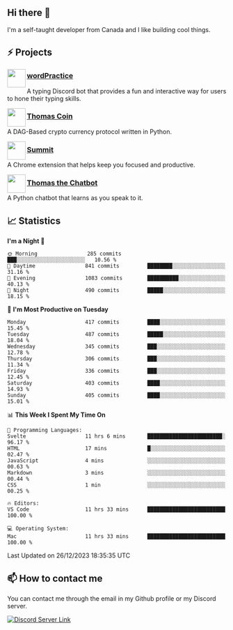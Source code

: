 <h2>Hi there 👋</h2>

<p>I'm a self-taught developer from Canada and I like building cool things.</p>

<h2>⚡ Projects</h2>

<img align="left" src="https://i.imgur.com/BIzs17V.png" width="42" height="42" />
<h3><a target="_blank" href="https://wordpractice.principle.sh/">wordPractice</a></h3>
<p>A typing Discord bot that provides a fun and interactive way for users to hone their typing skills.</p>

<img align="left" src="https://i.imgur.com/4FdQpgN.png" width="42" height="42" />
<h3><a href="https://github.com/principle105/thomas-coin">Thomas Coin</a></h3>
<p>A DAG-Based crypto currency protocol written in Python.</p>

<img align="left" src="https://i.imgur.com/Ly8Atho.png" width="42" height="42" />
<h3><a href="https://summit.sh/">Summit</a></h3>
<p>A Chrome extension that helps keep you focused and productive.</p>

<img align="left" src="https://i.imgur.com/hA9YF2s.png" width="42" height="42" />
<h3><a href="https://github.com/principle105/thomasthechatbot">Thomas the Chatbot</a></h3>
<p>A Python chatbot that learns as you speak to it.</p>

<h2>📈 Statistics</h2>

<!--START_SECTION:waka-->
**I'm a Night 🦉** 

```text
🌞 Morning                285 commits         ███░░░░░░░░░░░░░░░░░░░░░░   10.56 % 
🌆 Daytime                841 commits         ████████░░░░░░░░░░░░░░░░░   31.16 % 
🌃 Evening                1083 commits        ██████████░░░░░░░░░░░░░░░   40.13 % 
🌙 Night                  490 commits         █████░░░░░░░░░░░░░░░░░░░░   18.15 % 
```
📅 **I'm Most Productive on Tuesday** 

```text
Monday                   417 commits         ████░░░░░░░░░░░░░░░░░░░░░   15.45 % 
Tuesday                  487 commits         █████░░░░░░░░░░░░░░░░░░░░   18.04 % 
Wednesday                345 commits         ███░░░░░░░░░░░░░░░░░░░░░░   12.78 % 
Thursday                 306 commits         ███░░░░░░░░░░░░░░░░░░░░░░   11.34 % 
Friday                   336 commits         ███░░░░░░░░░░░░░░░░░░░░░░   12.45 % 
Saturday                 403 commits         ████░░░░░░░░░░░░░░░░░░░░░   14.93 % 
Sunday                   405 commits         ████░░░░░░░░░░░░░░░░░░░░░   15.01 % 
```


📊 **This Week I Spent My Time On** 

```text
💬 Programming Languages: 
Svelte                   11 hrs 6 mins       ████████████████████████░   96.17 % 
HTML                     17 mins             █░░░░░░░░░░░░░░░░░░░░░░░░   02.47 % 
JavaScript               4 mins              ░░░░░░░░░░░░░░░░░░░░░░░░░   00.63 % 
Markdown                 3 mins              ░░░░░░░░░░░░░░░░░░░░░░░░░   00.44 % 
CSS                      1 min               ░░░░░░░░░░░░░░░░░░░░░░░░░   00.25 % 

🔥 Editors: 
VS Code                  11 hrs 33 mins      █████████████████████████   100.00 % 

💻 Operating System: 
Mac                      11 hrs 33 mins      █████████████████████████   100.00 % 
```


 Last Updated on 26/12/2023 18:35:35 UTC
<!--END_SECTION:waka-->

<h2>📫 How to contact me</h2>

You can contact me through the email in my Github profile or my Discord server.

[![Discord Server Link](https://dcbadge.vercel.app/api/server/DHnk46C)](https://discord.gg/DHnk46C)

